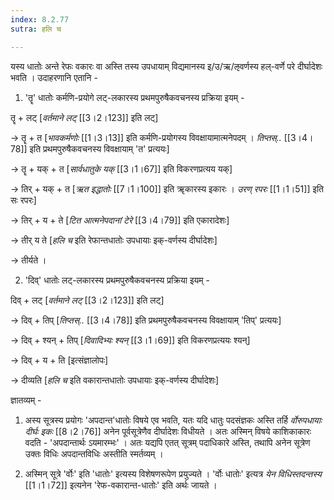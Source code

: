 ```yaml
---
index: 8.2.77
sutra: हलि च

---
```

यस्य धातोः अन्ते रेफः वकारः वा अस्ति तस्य उपधायाम् विद्यमानस्य इ/उ/ऋ/ऌवर्णस्य हल्-वर्णे परे दीर्घादेशः भवति । उदाहरणानि एतानि - 



1. 'तॄ' धातोः कर्मणि-प्रयोगे लट्-लकारस्य प्रथमपुरुषैकवचनस्य प्रक्रिया इयम् - 

तॄ + लट् [_वर्तमाने लट्_ [[3।2।123]] इति लट्]

→ तॄ + त [_भावकर्मणोः_ [[1।3।13]] इति कर्मणि-प्रयोगस्य विवक्षायामात्मनेपदम् ।  _तिप्तस्.._ [[3।4।78]] इति प्रथमपुरुषैकवचनस्य विवक्षायाम् 'त' प्रत्ययः]          

→ तॄ + यक् + त [_सार्वधातुके यक्_ [[3।1।67]] इति विकरणप्रत्यय यक्]

→ तिर् + यक् + त [_ऋत इद्धातोः_ [[7।1।100]] इति ॠकारस्य इकारः । _उरण् रपरः_ [[1।1।51]] इति सः रपरः]

→ तिर् + य + ते [_टित आत्मनेपदानां टेरे_ [[3।4।79]] इति एकारादेशः]

→ तीर् य ते [_हलि च_ इति रेफान्तधातोः उपधायाः इक्-वर्णस्य दीर्घादेशः]

→ तीर्यते । 



2. 'दिव्' धातोः लट्-लकारस्य प्रथमपुरुषैकवचनस्य प्रक्रिया इयम् - 

दिव् + लट् [_वर्तमाने लट्_ [[3।2।123]] इति लट्]

→ दिव् + तिप्  [_तिप्तस्.._ [[3।4।78]] इति प्रथमपुरुषैकवचनस्य विवक्षायाम् 'तिप्' प्रत्ययः]          

→ दिव् + श्यन् + तिप् [_दिवादिभ्यः श्यन्_ [[3।1।69]] इति विकरणप्रत्ययः श्यन्]

→ दिव् + य + ति [इत्संज्ञालोपः]

→ दीव्यति [_हलि च_ इति वकारान्तधातोः उपधायाः इक्-वर्णस्य दीर्घादेशः] 



ज्ञातव्यम् - 

1. अस्य सूत्रस्य प्रयोगः 'अपदान्त'धातोः विषये एव भवति, यतः यदि धातुः पदसंज्ञकः अस्ति तर्हि _र्वोरुपधायाः दीर्घः इकः_ [[8।2।76]] अनेन पूर्वसूत्रेणैव दीर्घादेशः विधीयते । अतः अस्मिन् विषये काशिकाकारः वदति - 'अपदान्तार्थः ऽयमारम्भः' । अतः यद्यपि एतत् सूत्रम् पदाधिकारे अस्ति, तथापि अनेन सूत्रेण उक्तः विधिः अपदान्तविधिः अस्तीति स्मर्तव्यम् । 



2. अस्मिन् सूत्रे 'र्वोः' इति 'धातोः' इत्यस्य विशेषणरूपेण प्रयुज्यते । 'र्वोः धातोः' इत्यत्र _येन विधिस्तदन्तस्य_ [[1।1।72]] इत्यनेन 'रेफ-वकारान्त-धातोः' इति अर्थः जायते ।



                   

